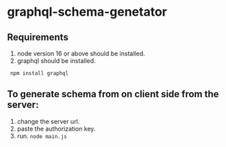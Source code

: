# graphql-schema-genetator

## Requirements
1. node version 16 or above should be installed.
2. graphql should be installed.
```
 npm install graphql
```

## To generate schema from on client side from the server: 
  1. change the server url.
  2. paste the authorization key.
  3. run.
  ```node main.js```
